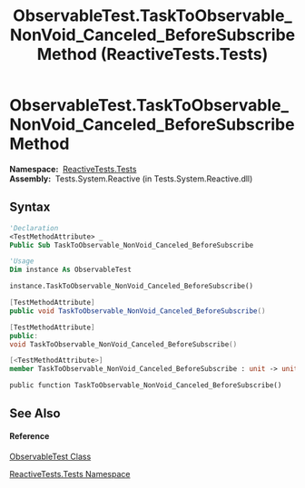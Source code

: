 ﻿---
title: ObservableTest.TaskToObservable_NonVoid_Canceled_BeforeSubscribe Method  (ReactiveTests.Tests)
TOCTitle: TaskToObservable_NonVoid_Canceled_BeforeSubscribe Method
ms:assetid: M:ReactiveTests.Tests.ObservableTest.TaskToObservable_NonVoid_Canceled_BeforeSubscribe
ms:mtpsurl: https://msdn.microsoft.com/en-us/library/reactivetests.tests.observabletest.tasktoobservable_nonvoid_canceled_beforesubscribe(v=VS.103)
ms:contentKeyID: 36619846
ms.date: 06/28/2011
mtps_version: v=VS.103
f1_keywords:
- ReactiveTests.Tests.ObservableTest.TaskToObservable_NonVoid_Canceled_BeforeSubscribe
dev_langs:
- CSharp
- JScript
- VB
- FSharp
- c++
---

# ObservableTest.TaskToObservable\_NonVoid\_Canceled\_BeforeSubscribe Method

**Namespace:**  [ReactiveTests.Tests](hh289046\(v=vs.103\).md)  
**Assembly:**  Tests.System.Reactive (in Tests.System.Reactive.dll)

## Syntax

``` vb
'Declaration
<TestMethodAttribute> _
Public Sub TaskToObservable_NonVoid_Canceled_BeforeSubscribe
```

``` vb
'Usage
Dim instance As ObservableTest

instance.TaskToObservable_NonVoid_Canceled_BeforeSubscribe()
```

``` csharp
[TestMethodAttribute]
public void TaskToObservable_NonVoid_Canceled_BeforeSubscribe()
```

``` c++
[TestMethodAttribute]
public:
void TaskToObservable_NonVoid_Canceled_BeforeSubscribe()
```

``` fsharp
[<TestMethodAttribute>]
member TaskToObservable_NonVoid_Canceled_BeforeSubscribe : unit -> unit 
```

``` jscript
public function TaskToObservable_NonVoid_Canceled_BeforeSubscribe()
```

## See Also

#### Reference

[ObservableTest Class](hh288687\(v=vs.103\).md)

[ReactiveTests.Tests Namespace](hh289046\(v=vs.103\).md)


